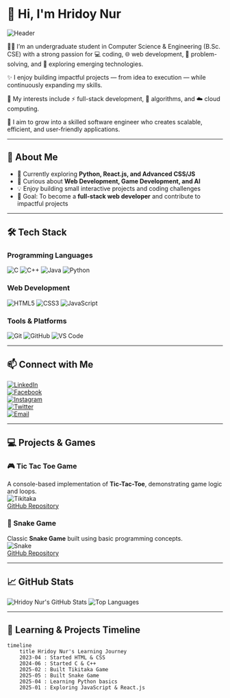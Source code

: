 # 👋 Hi, I'm Hridoy Nur

![Header](https://capsule-render.vercel.app/api?type=waving&color=gradient&height=140&section=header&text=Welcome%20to%20My%20GitHub!&fontSize=60)

👨‍💻 I’m an undergraduate student in Computer Science & Engineering (B.Sc. CSE) with a strong passion for 💻 coding, 🌐 web development, 🧩 problem-solving, and 🚀 exploring emerging technologies.

✨ I enjoy building impactful projects — from idea to execution — while continuously expanding my skills.

📌 My interests include ⚡ full-stack development, 🔢 algorithms, and ☁️ cloud computing.

🎯 I aim to grow into a skilled software engineer who creates scalable, efficient, and user-friendly applications. 

---

## 🧭 About Me

- 🔭 Currently exploring **Python, React.js, and Advanced CSS/JS**  
- 🌱 Curious about **Web Development, Game Development, and AI**  
- 💡 Enjoy building small interactive projects and coding challenges  
- 🎯 Goal: To become a **full-stack web developer** and contribute to impactful projects  

---

## 🛠️ Tech Stack

### Programming Languages
![C](https://img.shields.io/badge/C-00599C?style=for-the-badge&logo=c&logoColor=white)
![C++](https://img.shields.io/badge/C++-00599C?style=for-the-badge&logo=c%2B%2B&logoColor=white)
![Java](https://img.shields.io/badge/Java-007396?style=for-the-badge&logo=java&logoColor=white)
![Python](https://img.shields.io/badge/Python-F7DF1E?style=for-the-badge&logo=python&logoColor=blue)

### Web Development
![HTML5](https://img.shields.io/badge/HTML5-E34F26?style=for-the-badge&logo=html5&logoColor=white)
![CSS3](https://img.shields.io/badge/CSS3-1572B6?style=for-the-badge&logo=css3&logoColor=white)
![JavaScript](https://img.shields.io/badge/JavaScript-F7DF1E?style=for-the-badge&logo=javascript&logoColor=black)

### Tools & Platforms
![Git](https://img.shields.io/badge/Git-F05032?style=for-the-badge&logo=git&logoColor=white)
![GitHub](https://img.shields.io/badge/GitHub-181717?style=for-the-badge&logo=github&logoColor=white)
![VS Code](https://img.shields.io/badge/VS%20Code-007ACC?style=for-the-badge&logo=visual-studio-code&logoColor=white)

---
## 📫 Connect with Me

[![LinkedIn](https://img.shields.io/badge/LinkedIn-0A66C2?style=for-the-badge&logo=linkedin&logoColor=white)](https://www.linkedin.com/in/your-profile)  
[![Facebook](https://img.shields.io/badge/Facebook-1877F2?style=for-the-badge&logo=facebook&logoColor=white)](https://www.facebook.com/your-profile)  
[![Instagram](https://img.shields.io/badge/Instagram-E4405F?style=for-the-badge&logo=instagram&logoColor=white)](https://www.instagram.com/your-profile)  
[![Twitter](https://img.shields.io/badge/Twitter-1DA1F2?style=for-the-badge&logo=twitter&logoColor=white)](https://twitter.com/your-profile)  
[![Email](https://img.shields.io/badge/Email-D14836?style=for-the-badge&logo=gmail&logoColor=white)](mailto:your-email@example.com)  

---
## 💻 Projects & Games

### 🎮 Tic Tac Toe Game
A console-based implementation of **Tic-Tac-Toe**, demonstrating game logic and loops.  
![Tikitaka](https://media.giphy.com/media/3oEjI6SIIHBdRxXI40/giphy.gif)  
[GitHub Repository](https://github.com/your-username/tikitaka-game)

### 🐍 Snake Game
Classic **Snake Game** built using basic programming concepts.  
![Snake](https://media.giphy.com/media/3ohc1xU6y9p37X0tqI/giphy.gif)  
[GitHub Repository](https://github.com/your-username/snake-game)

---

## 📈 GitHub Stats

![Hridoy Nur's GitHub Stats](https://github-readme-stats.vercel.app/api?username=your-username&show_icons=true&theme=radical&count_private=true)
![Top Languages](https://github-readme-stats.vercel.app/api/top-langs/?username=your-username&layout=compact&theme=radical)

---

## 📅 Learning & Projects Timeline

```mermaid
timeline
    title Hridoy Nur's Learning Journey
    2023-04 : Started HTML & CSS
    2024-06 : Started C & C++
    2025-02 : Built Tikitaka Game
    2025-05 : Built Snake Game
    2025-04 : Learning Python basics
    2025-01 : Exploring JavaScript & React.js
